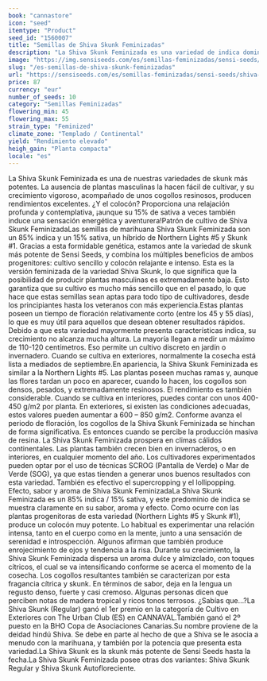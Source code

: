 ```yaml
---
book: "cannastore"
icon: "seed"
itemtype: "Product"
seed_id: "1560007"
title: "Semillas de Shiva Skunk Feminizadas"
description: "La Shiva Skunk Feminizada es una variedad de indica dominante al 85%, siendo la variedad skunk más potente de Sensi Seeds, de colocón intenso y relajante."
image: "https://img.sensiseeds.com/es/semillas-feminizadas/sensi-seeds/shiva-skunk-feminizada-image.png"
slug: "/es-semillas-de-shiva-skunk-feminizadas"
url: "https://sensiseeds.com/es/semillas-feminizadas/sensi-seeds/shiva-skunk-feminizada?a_aid=cannastore"
price: 87
currency: "eur"
number_of_seeds: 10
category: "Semillas Feminizadas"
flowering_min: 45
flowering_max: 55
strain_type: "Feminized"
climate_zone: "Templado / Continental"
yield: "Rendimiento elevado"
heigh_gain: "Planta compacta"
locale: "es"
---
```

La Shiva Skunk Feminizada es una de nuestras variedades de skunk más potentes. La ausencia de plantas masculinas la hacen fácil de cultivar, y su crecimiento vigoroso, acompañado de unos cogollos resinosos, producen rendimientos excelentes. ¿Y el colocón? Proporciona una relajación profunda y contemplativa, ¡aunque su 15% de sativa a veces también induce una sensación energética y aventurera!Patrón de cultivo de Shiva Skunk FeminizadaLas semillas de marihuana Shiva Skunk Feminizada son un 85% indica y un 15% sativa, un híbrido de Northern Lights #5 y Skunk #1. Gracias a esta formidable genética, estamos ante la variedad de skunk más potente de Sensi Seeds, y combina los múltiples beneficios de ambos progenitores: cultivo sencillo y colocón relajante e intenso. Esta es la versión feminizada de la variedad Shiva Skunk, lo que significa que la posibilidad de producir plantas masculinas es extremadamente baja. Esto garantiza que su cultivo es mucho más sencillo que en el pasado, lo que hace que estas semillas sean aptas para todo tipo de cultivadores, desde los principiantes hasta los veteranos con más experiencia.Estas plantas poseen un tiempo de floración relativamente corto (entre los 45 y 55 días), lo que es muy útil para aquellos que desean obtener resultados rápidos. Debido a que esta variedad mayormente presenta características indica, su crecimiento no alcanza mucha altura. La mayoría llegan a medir un máximo de 110-120 centímetros. Eso permite un cultivo discreto en jardín o invernadero. Cuando se cultiva en exteriores, normalmente la cosecha está lista a mediados de septiembre.En apariencia, la Shiva Skunk Feminizada es similar a la Northern Lights #5. Las plantas poseen muchas ramas y, aunque las flores tardan un poco en aparecer, cuando lo hacen, los cogollos son densos, pesados, y extremadamente resinosos. El rendimiento es también considerable. Cuando se cultiva en interiores, puedes contar con unos 400-450 g/m2 por planta. En exteriores, si existen las condiciones adecuadas, estos valores pueden aumentar a 600 – 850 g/m2. Conforme avanza el periodo de floración, los cogollos de la Shiva Skunk Feminizada se hinchan de forma significativa. Es entonces cuando se percibe la producción masiva de resina. La Shiva Skunk Feminizada prospera en climas cálidos continentales. Las plantas también crecen bien en invernaderos, o en interiores, en cualquier momento del año. Los cultivadores experimentados pueden optar por el uso de técnicas SCROG (Pantalla de Verde) o Mar de Verde (SOG), ya que estas tienden a generar unos buenos resultados con esta variedad. También es efectivo el supercropping y el lollipopping. Efecto, sabor y aroma de Shiva Skunk FeminizadaLa Shiva Skunk Feminizada es un 85% indica / 15% sativa, y este predominio de indica se muestra claramente en su sabor, aroma y efecto. Como ocurre con las plantas progenitoras de esta variedad (Northern Lights #5 y Skunk #1), produce un colocón muy potente. Lo habitual es experimentar una relación intensa, tanto en el cuerpo como en la mente, junto a una sensación de serenidad e introspección. Algunos afirman que también produce enrojecimiento de ojos y tendencia a la risa. Durante su crecimiento, la Shiva Skunk Feminizada dispersa un aroma dulce y almizclado, con toques cítricos, el cual se va intensificando conforme se acerca el momento de la cosecha. Los cogollos resultantes también se caracterizan por esta fragancia cítrica y skunk. En términos de sabor, deja en la lengua un regusto denso, fuerte y casi cremoso. Algunas personas dicen que perciben notas de madera tropical y ricos tonos terrosos. ¿Sabías que…?La Shiva Skunk (Regular) ganó el 1er premio en la categoría de Cultivo en Exteriores con The Urban Club (ES) en CANNAVAL.También ganó el 2º puesto en la BHO Copa de Asociaciones Canarias.Su nombre proviene de la deidad hindú Shiva. Se debe en parte al hecho de que a Shiva se le asocia a menudo con la marihuana, y también por la potencia que presenta esta variedad.La Shiva Skunk es la skunk más potente de Sensi Seeds hasta la fecha.La Shiva Skunk Feminizada posee otras dos variantes: Shiva Skunk Regular y Shiva Skunk Autofloreciente.
